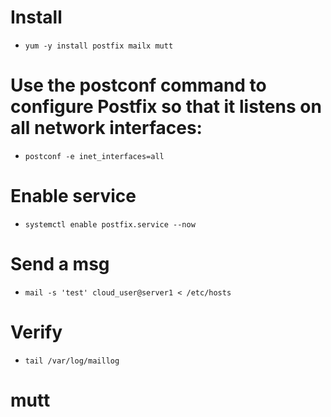 # Install
- `yum -y install postfix mailx mutt`

# Use the postconf command to configure Postfix so that it listens on all network interfaces:
- `postconf -e inet_interfaces=all`

# Enable service
- `systemctl enable postfix.service --now`

# Send a msg
- `mail -s 'test' cloud_user@server1 < /etc/hosts`

# Verify
- `tail /var/log/maillog`

# mutt
